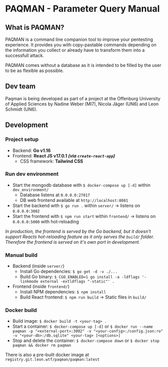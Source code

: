 # PAQMAN - Parameter Query Manual

## What is PAQMAN?
PAQMAN is a command line companion tool to improve your pentesting experience. 
It provides you with copy-pastable commands depending on the information you collect or already have to transform them into a successfull attack.

PAQMAN comes without a database as it is intended to be filled by the user to be as flexible as possible.

## Dev team
Paqman is being developed as part of a project at the Offenburg University of Applied Sciences by Nadine Weber (MI7), Nicola Jäger (UN6) and Leon Schmidt (UN6).

## Development

### Project setup
- Backend: **Go v1.16**
- Frontend: **React JS v17.0.1 _(via `create-react-app`)_**
    - CSS framework: **Tailwind CSS**

### Run dev environment
- Start the mongodb database with `$ docker-compose up [-d]` within `dev_environment/`
    - Database listens at `0.0.0.0:27017`
    - DB web frontend available at `http://localhost:8081`
- Start the backend with `$ go run .` within `server/` &rarr; listens on `0.0.0.0:3002`
- Start the frontend with `$ npm run start` within `frontend/` &rarr; listens on `0.0.0.0:5000` with hot-reloading

_In production, the frontend is served by the Go backend, but it doesn't support Reacts hot-reloading feature as it only serves the `build/` folder. Therefore the frontend is served on it's own port in development._

### Manual build
- Backend (inside `server/`)
    - Install Go dependencies: `$ go get -d -v ./...`
    - Build Go binary: `$ CGO_ENABLED=1 go install -a -ldflags '-linkmode external -extldflags "-static"' .`
- Frontend (inside `frontend/`)
    - Install NPM dependencies: `$ npm install`
    - Build React frontend: `$ npm run build` &rarr; Static files in `build/`

### Docker build
- Build image: `$ docker build -t <your-tag> .`
- Start a container: `$ docker-compose up [-d]` or `$ docker run --name paqman -p "<external-port>:3002" -v "<your-config>:/config.json:ro" -v "<your-db>:/db.sqlite" <your-tag> [<options>]`
- Stop and delete the container: `$ docker-compose down` or `$ docker stop paqman && docker rm paqman`

There is also a pre-built docker image at `registry.git.leon.wtf/paqman/paqman:latest`